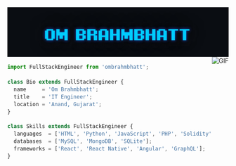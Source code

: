 <div style="display:flex;">
<img alt="App image" src="gif/profile.gif" width="100%">
</div>

<img align="right" height="270px" alt="GIF" src="https://i.pinimg.com/originals/e4/26/70/e426702edf874b181aced1e2fa5c6cde.gif" />

```js
import FullStackEngineer from 'ombrahmbhatt';

class Bio extends FullStackEngineer {
  name     = 'Om Brahmbhatt';
  title    = 'IT Engineer';
  location = 'Anand, Gujarat';
}

class Skills extends FullStackEngineer {
  languages  = ['HTML', 'Python', 'JavaScript', 'PHP', 'Solidity'];
  databases  = ['MySQL', 'MongoDB', 'SQLite'];
  frameworks = ['React', 'React Native', 'Angular', 'GraphQL'];
}
```





































<!--
**ombrahmbhatt/ombrahmbhatt** is a ✨ _special_ ✨ repository because its `README.md` (this file) appears on your GitHub profile.

Here are some ideas to get you started:

- 🔭 I’m currently working on ...
- 🌱 I’m currently learning ...
- 👯 I’m looking to collaborate on ...
- 🤔 I’m looking for help with ...
- 💬 Ask me about ...
- 📫 How to reach me: ...
- 😄 Pronouns: ...
- ⚡ Fun fact: ...
-->
